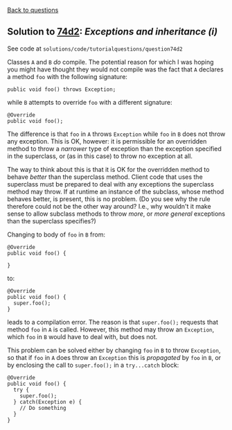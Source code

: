 [Back to questions](../README.md)

## Solution to [74d2](../questions/74d2): *Exceptions and inheritance (i)*

See code at `solutions/code/tutorialquestions/question74d2`

Classes `A` and `B` *do* compile.  The potential reason for which I was hoping you might have
thought they would not compile was the fact that `A` declares a method `foo` with the following signature:

```
public void foo() throws Exception;
```

while `B` attempts to override `foo` with a different signature:

```
@Override
public void foo();
```

The difference is that `foo` in `A` throws `Exception` while `foo` in `B` does not throw any exception.  This is OK, however: it is permissible for an overridden method to throw a *narrower* type of exception than the exception specified in the superclass, or
(as in this case) to throw no exception at all.

The way to think about this is that it is OK for the overridden method to behave *better* than the superclass method.  Client code that uses the superclass must be prepared to deal with any exceptions the superclass method may throw.  If at runtime an instance of the subclass, whose method behaves better, is present, this is no problem.  (Do you see why the rule therefore could not be the other way around?  I.e., why wouldn't it make sense to allow subclass methods to throw *more*, or *more general* exceptions than the superclass specifies?)

Changing to body of `foo` in `B` from:

```
@Override
public void foo() {

}
```

to:
```
@Override
public void foo() {
  super.foo();
}
```

leads to a compilation error.  The reason is that `super.foo();` requests that method `foo` in `A` is called.  However, this method may throw an `Exception`, which `foo` in `B` would have to deal with, but does not.

This problem can be solved either by changing `foo` in `B` to throw `Exception`, so that if `foo` in `A` does throw an `Exception` this is *propagated* by `foo` in `B`, or by enclosing the call to `super.foo();` in a `try...catch` block:

```
@Override
public void foo() {
  try {
    super.foo();
  } catch(Exception e) {
    // Do something
  }
}
```

